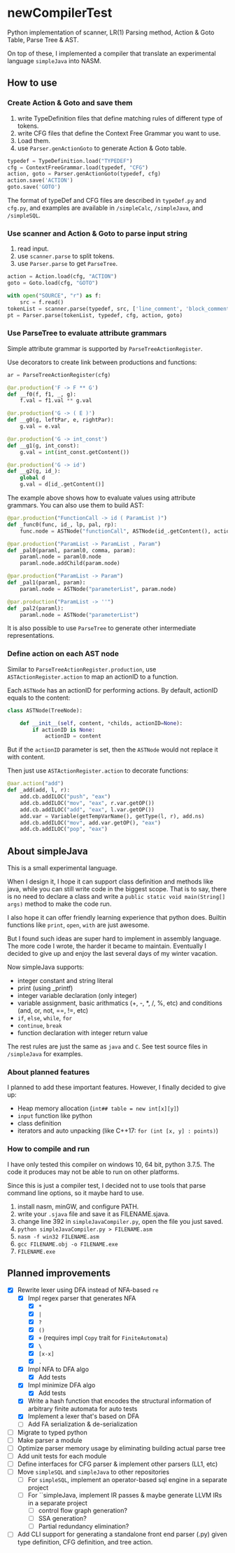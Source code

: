 # newCompilerTest

Python implementation of scanner, LR(1) Parsing method, Action &amp; Goto Table, Parse Tree &amp; AST.

On top of these, I implemented a compiler that translate an experimental language `simpleJava` into NASM.

## How to use

### Create Action & Goto and save them

1. write TypeDefinition files that define matching rules of different type of tokens.
2. write CFG files that define the Context Free Grammar you want to use.
3. Load them.
4. use `Parser.genActionGoto` to generate Action & Goto table.

```python
typedef = TypeDefinition.load("TYPEDEF")
cfg = ContextFreeGrammar.load(typedef, "CFG")
action, goto = Parser.genActionGoto(typedef, cfg)
action.save('ACTION')
goto.save('GOTO')
```

The format of typeDef and CFG files are described in `typeDef.py` and `cfg.py`, and examples are available in `/simpleCalc`, `/simpleJava`, and `/simpleSQL`.

### Use scanner and Action & Goto to parse input string

1. read input.
2. use `scanner.parse` to split tokens.
3. use `Parser.parse` to get `ParseTree`.

```python
action = Action.load(cfg, "ACTION")
goto = Goto.load(cfg, "GOTO")

with open("SOURCE", "r") as f:
    src = f.read()
tokenList = scanner.parse(typedef, src, ['line_comment', 'block_comment', 'space'])
pt = Parser.parse(tokenList, typedef, cfg, action, goto)
```

### Use ParseTree to evaluate attribute grammars

Simple attribute grammar is supported by `ParseTreeActionRegister`.

Use decorators to create link between productions and functions:

```python
ar = ParseTreeActionRegister(cfg)

@ar.production('F -> F ** G')
def __f0(f, f1, _, g):
    f.val = f1.val ** g.val

@ar.production('G -> ( E )')
def __g0(g, leftPar, e, rightPar):
    g.val = e.val

@ar.production('G -> int_const')
def __g1(g, int_const):
    g.val = int(int_const.getContent())

@ar.production('G -> id')
def __g2(g, id_):
    global d
    g.val = d[id_.getContent()]
```

The example above shows how to evaluate values using attribute grammars. You can also use them to build AST:

```python
@par.production("FunctionCall -> id ( ParamList )")
def _func0(func, id_, lp, pal, rp):
    func.node = ASTNode("functionCall", ASTNode(id_.getContent(), actionID="noAction"), pal.node)

@par.production("ParamList -> ParamList , Param")
def _pal0(paraml, paraml0, comma, param):
    paraml.node = paraml0.node
    paraml.node.addChild(param.node)

@par.production("ParamList -> Param")
def _pal1(paraml, param):
    paraml.node = ASTNode("parameterList", param.node)

@par.production("ParamList -> ''")
def _pal2(paraml):
    paraml.node = ASTNode("parameterList")
```

It is also possible to use `ParseTree` to generate other intermediate representations.

### Define action on each AST node

Similar to `ParseTreeActionRegister.production`, use `ASTActionRegister.action` to map an actionID to a function.

Each `ASTNode` has an actionID for performing actions. By default, actionID equals to the content:

```python
class ASTNode(TreeNode):

    def __init__(self, content, *childs, actionID=None):
        if actionID is None:
            actionID = content
```

But if the `actionID` parameter is set, then the `ASTNode` would not replace it with content.

Then just use `ASTActionRegister.action` to decorate functions:

```python
@aar.action("add")
def _add(add, l, r):
    add.cb.addILOC("push", "eax")
    add.cb.addILOC("mov", "eax", r.var.getOP())
    add.cb.addILOC("add", "eax", l.var.getOP())
    add.var = Variable(getTempVarName(), getType(l, r), add.ns)
    add.cb.addILOC("mov", add.var.getOP(), "eax")
    add.cb.addILOC("pop", "eax")
```

## About simpleJava

This is a small experimental language.

When I design it, I hope it can support class definition and methods like java, while you can still write code in the biggest scope. That is to say, there is no need to declare a class and write a `public static void main(String[] args)` method to make the code run.

I also hope it can offer friendly learning experience that python does. Builtin functions like `print`, `open`, `with` are just awesome.

But I found such ideas are super hard to implement in assembly language. The more code I wrote, the harder it became to maintain. Eventually I decided to give up and enjoy the last several days of my winter vacation.

Now simpleJava supports:

- integer constant and string literal
- print (using _printf)
- integer variable declaration (only integer)
- variable assignment, basic arithmatics (+, -, *, /, %, etc) and conditions (and, or, not, ==, !=, etc)
- `if`, `else`, `while`, `for`
- `continue`, `break`
- function declaration with integer return value

The rest rules are just the same as `java` and `C`. See test source files in `/simpleJava` for examples.

### About planned features

I planned to add these important features. However, I finally decided to give up:

- Heap memory allocation (`int## table = new int[x][y]`)
- `input` function like python
- class definition
- iterators and auto unpacking (like C++17: `for (int [x, y] : points)`)

### How to compile and run

I have only tested this compiler on windows 10, 64 bit, python 3.7.5. The code it produces may not be able to run on other platforms.

Since this is just a compiler test, I decided not to use tools that parse command line options, so it maybe hard to use.

1. install nasm, minGW, and configure PATH.
2. write your `.sjava` file and save it as FILENAME.sjava.
3. change line 392 in `simpleJavaCompiler.py`, open the file you just saved.
4. `python simpleJavaCompiler.py > FILENAME.asm`
5. `nasm -f win32 FILENAME.asm`
6. `gcc FILENAME.obj -o FILENAME.exe`
7. `FILENAME.exe`

## Planned improvements

- [x] Rewrite lexer using DFA instead of NFA-based `re`
  - [x] Impl regex parser that generates NFA
    - [x] `*`
    - [x] `|`
    - [x] `?`
    - [x] `()`
    - [x] `+` (requires impl `Copy` trait for `FiniteAutomata`)
    - [x] `\`
    - [x] `[x-x]`
    - [x] `.`
  - [x] Impl NFA to DFA algo
    - [x] Add tests
  - [x] Impl minimize DFA algo
    - [x] Add tests
  - [x] Write a hash function that encodes the structural information of arbitrary finite automata for auto tests
  - [x] Implement a lexer that's based on DFA
  - [ ] Add FA serialization & de-serialization
- [ ] Migrate to typed python
- [ ] Make parser a module
- [ ] Optimize parser memory usage by eliminating building actual parse tree
- [ ] Add unit tests for each module
- [ ] Define interfaces for CFG parser & implement other parsers (LL1, etc)
- [ ] Move `simpleSQL` and `simpleJava` to other repositories
  - [ ] For `simpleSQL`, implement an operator-based sql engine in a separate project
  - [ ] For ``simpleJava, implement IR passes & maybe generate LLVM IRs in a separate project
    - [ ] control flow graph generation?
    - [ ] SSA generation?
    - [ ] Partial redundancy elimination?
- [ ] Add CLI support for generating a standalone front end parser (.py) given type definition, CFG definition, and tree action.
